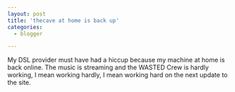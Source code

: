 ```yaml
---
layout: post
title: 'thecave at home is back up'
categories:
  - blogger

---
```


My DSL provider must have had a hiccup because my machine at home is back online.  The music is streaming and the WASTED Crew is hardly working, I mean working hardly, I mean working hard on the next update to the site.
